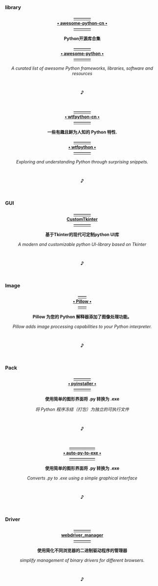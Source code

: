 ### library
  
  <p align="center"><a href="https://github.com/jobbole/awesome-python-cn">
                                                       <b>————<br>• awesome-python-cn •<br>————</b>
  </a></p>
  <p align="center">                                           <b>Python开源库合集</b></p>
  <p align="center"><a href="https://github.com/vinta/awesome-python">
                                                         <b>————<br>• awesome-python •<br>————</b>
  </a></p>
  <p align="center">                 <i>A curated list of awesome Python frameworks, libraries, software and resources</i></p>
  <br><p align="center"><b>♪</b></p><br>

  <p align="center"><a href="https://github.com/leisurelicht/wtfpython-cn">
                                                         <b>————<br>• wtfpython-cn •<br>————</b>
  </a></p>
  <p align="center">                                           <b>一些有趣且鲜为人知的 Python 特性.</b></p>
  <p align="center"><a href="https://github.com/satwikkansal/wtfpython">
                                                         <b>————<br>• wtfpython •<br>————</b>
  </a></p>
  <p align="center">                 <i>Exploring and understanding Python through surprising snippets.</i></p>
  <br><p align="center"><b>♪</b></p><br>

### GUI
  <p align="center"><a href="https://github.com/TomSchimansky/CustomTkinter">
                                                         <b>————<br>CustomTkinter<br>————</b>
  </a></p>
  <p align="center">                               <b>基于Tkinter的现代可定制python UI库</b></p>
  <p align="center">                    <i>A modern and customizable python UI-library based on Tkinter</i></p>
  <br><p align="center"><b>♪</b></p><br>


### Image
  <p align="center"><a href="https://github.com/python-pillow/Pillow">
                                                         <b>——<br>• Pillow •<br>——</b>
  </a></p>
  <p align="center">                               <b>Pillow 为您的 Python 解释器添加了图像处理功能。</b></p>
  <p align="center">        <i>Pillow adds image processing capabilities to your Python interpreter.</i></p>
  <br><p align="center"><b>♪</b></p><br>


### Pack
  <p align="center"><a href="https://github.com/brentvollebregt/auto-py-to-exe">
                                                         <b>————<br>• pyinstaller •<br>————</b>
  </a></p>
  <p align="center">                               <b>使用简单的图形界面将 .py 转换为 .exe</b></p>
  <p align="center">                            <i>将 Python 程序冻结（打包）为独立的可执行文件</i></p>
  <br><p align="center"><b>♪</b></p><br>
  
  <p align="center"><a href="https://github.com/brentvollebregt/auto-py-to-exe">
                                                         <b>——————<br>• auto-py-to-exe •<br>——————</b>
  </a></p>
  <p align="center">                               <b>使用简单的图形界面将 .py 转换为 .exe</b></p>
  <p align="center">                         <i>Converts .py to .exe using a simple graphical interface</i></p>
  <br><p align="center"><b>♪</b></p><br>


### Driver
  <p align="center"><a href="https://github.com/SergeyPirogov/webdriver_manager">
                                                         <b>————<br> webdriver_manager <br>————</b>
  </a></p>
  <p align="center">                               <b>使用简化不同浏览器的二进制驱动程序的管理器</b></p>
  <p align="center">    <i>simplify management of binary drivers for different browsers.</i></p>
  <br><p align="center"><b>♪</b></p><br>
